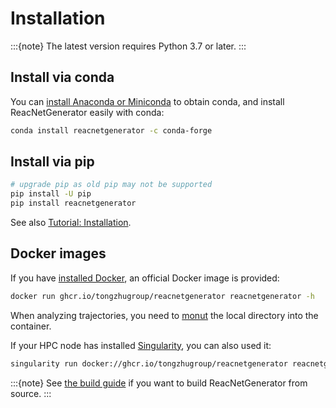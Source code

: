 # Installation

:::{note}
The latest version requires Python 3.7 or later.
:::

## Install via conda

You can [install Anaconda or Miniconda](https://conda.io/projects/continuumio-conda/en/latest/user-guide/install/index.html) to obtain conda, and install ReacNetGenerator easily with conda:

```bash
conda install reacnetgenerator -c conda-forge
```

## Install via pip

```bash
# upgrade pip as old pip may not be supported
pip install -U pip
pip install reacnetgenerator
```

See also [Tutorial: Installation](../tutorial/install.ipynb).

## Docker images

If you have [installed Docker](https://docs.docker.com/install/), an official Docker image is provided:

```bash
docker run ghcr.io/tongzhugroup/reacnetgenerator reacnetgenerator -h
```

When analyzing trajectories, you need to [monut](https://docs.docker.com/storage/bind-mounts/) the local directory into the container.

If your HPC node has installed [Singularity](https://sylabs.io/docs/), you can also used it:

```bash
singularity run docker://ghcr.io/tongzhugroup/reacnetgenerator reacnetgenerator -h
```

:::{note}
See [the build guide](build.md) if you want to build ReacNetGenerator from source.
:::
